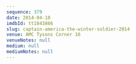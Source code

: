 ```yaml
---
sequence: 379
date: 2014-04-10
imdbId: tt1843866
slug: captain-america-the-winter-soldier-2014
venue: AMC Tysons Corner 16
venueNotes: null
medium: null
mediumNotes: null
---
```

